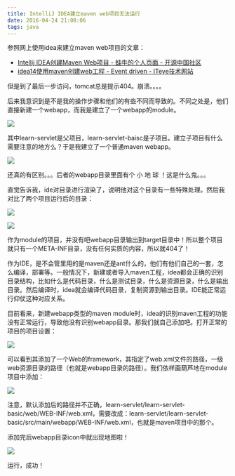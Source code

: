 ```yaml
---
title: IntelliJ IDEA建立maven web项目无法运行
date: 2016-04-24 21:08:06
tags: java
---
```


参照网上使用idea来建立maven web项目的文章：

- [Intellij IDEA创建Maven Web项目 - 蛙牛的个人页面 - 开源中国社区](http://my.oschina.net/lujianing/blog/266172)
- [idea14使用maven创建web工程 - Event driven - ITeye技术网站](http://geeksun.iteye.com/blog/2179658)

但是到了最后一步访问，tomcat总是提示404。崩溃。。。。

后来我意识到是不是我的操作步骤和他们的有些不同而导致的。不同之处是，他们直接新建一个webapp，而我是建立了一个webapp的module。

![](img/java/idea-maven-webapp/1.png)

其中learn-servlet是父项目，learn-servlet-baisc是子项目。建立子项目有什么需要注意的地方么？于是我建立了一个普通maven webapp。

![](img/java/idea-maven-webapp/2.png)

还真的有区别。。。后者的webapp目录里面有个 小 地 球 ！这是什么鬼。。。

直觉告诉我，ide对目录进行渲染了，说明他对这个目录有一些特殊处理。然后我对比了两个项目运行后的目录：

![](img/java/idea-maven-webapp/3.png)

![](img/java/idea-maven-webapp/4.png)

作为module的项目，并没有吧webapp目录输出到target目录中！所以整个项目就只有一个META-INF目录，没有任何实质的内容，所以就404了！

作为IDE，是不会管里用的是maven还是ant什么的，他们有他们自己的一套，怎么编译，部署等。一般情况下，新建或者导入maven工程，idea都会正确的识别目录结构，比如什么是代码目录，什么是测试目录，什么是资源目录，什么是输出目录。然后编译时，idea就会编译代码目录，复制资源到输出目录。IDE能正常运行仰仗这种对应关系。

目前看来，新建webapp类型的maven module时，idea的识别maven工程的功能没有正常运行，导致他没有识别webapp目录。那我们就自己添加吧。打开正常的项目的项目设置：

![](img/java/idea-maven-webapp/5.png)

可以看到其添加了一个Web的framework，其指定了web.xml文件的路径，一级web资源目录的路径（也就是webapp目录的路径）。我们依样画葫芦地在module项目中添加：

![](img/java/idea-maven-webapp/6.png)

注意，默认添加后的路径并不正确，learn-servlet/learn-servlet-basic/web/WEB-INF/web.xml，需要改成：learn-servlet/learn-servlet-basic/src/main/webapp/WEB-INF/web.xml，也就是maven项目中的那个。

添加完后webapp目录icon中就出现地图啦！

![](img/java/idea-maven-webapp/7.png)

运行，成功！


